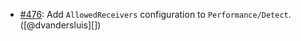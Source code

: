* [#476](https://github.com/rubocop/rubocop-performance/pull/476): Add `AllowedReceivers` configuration to `Performance/Detect`. ([@dvandersluis][])
